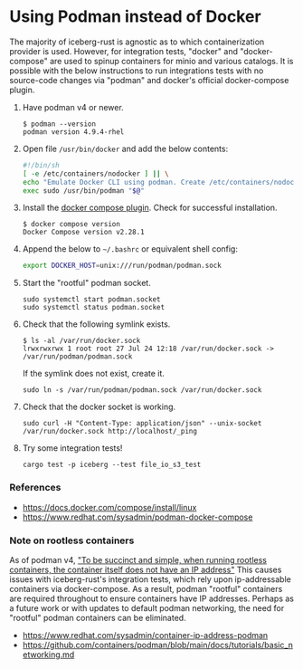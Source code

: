 <!--
  ~ Licensed to the Apache Software Foundation (ASF) under one
  ~ or more contributor license agreements.  See the NOTICE file
  ~ distributed with this work for additional information
  ~ regarding copyright ownership.  The ASF licenses this file
  ~ to you under the Apache License, Version 2.0 (the
  ~ "License"); you may not use this file except in compliance
  ~ with the License.  You may obtain a copy of the License at
  ~
  ~   http://www.apache.org/licenses/LICENSE-2.0
  ~
  ~ Unless required by applicable law or agreed to in writing,
  ~ software distributed under the License is distributed on an
  ~ "AS IS" BASIS, WITHOUT WARRANTIES OR CONDITIONS OF ANY
  ~ KIND, either express or implied.  See the License for the
  ~ specific language governing permissions and limitations
  ~ under the License.
-->

# Using Podman instead of Docker

The majority of iceberg-rust is agnostic as to which containerization provider is used. However,
for integration tests, "docker" and "docker-compose" are used to spinup containers for minio and various catalogs.
It is possible with the below instructions to run integrations tests with no source-code changes via "podman" and docker's official docker-compose plugin.

1. Have podman v4 or newer.
    ```console
    $ podman --version
    podman version 4.9.4-rhel
    ```

2. Open file `/usr/bin/docker` and add the below contents:
    ```bash
    #!/bin/sh
    [ -e /etc/containers/nodocker ] || \
    echo "Emulate Docker CLI using podman. Create /etc/containers/nodocker to quiet msg." >&2
    exec sudo /usr/bin/podman "$@"
    ```

3. Install the [docker compose plugin](https://docs.docker.com/compose/install/linux). Check for successful installation.
    ```console
    $ docker compose version
    Docker Compose version v2.28.1
    ```

4. Append the below to `~/.bashrc` or equivalent shell config:
    ```bash
    export DOCKER_HOST=unix:///run/podman/podman.sock
    ```

5. Start the "rootful" podman socket.
    ```shell
    sudo systemctl start podman.socket
    sudo systemctl status podman.socket
    ```

6. Check that the following symlink exists.
    ```console
    $ ls -al /var/run/docker.sock
    lrwxrwxrwx 1 root root 27 Jul 24 12:18 /var/run/docker.sock -> /var/run/podman/podman.sock
    ```
    If the symlink does not exist, create it.
    ```shell
    sudo ln -s /var/run/podman/podman.sock /var/run/docker.sock
    ```

7. Check that the docker socket is working.
    ```shell
    sudo curl -H "Content-Type: application/json" --unix-socket /var/run/docker.sock http://localhost/_ping
    ```

8. Try some integration tests!
    ```shell
    cargo test -p iceberg --test file_io_s3_test
    ```

### References

* <https://docs.docker.com/compose/install/linux>
* <https://www.redhat.com/sysadmin/podman-docker-compose>

### Note on rootless containers

As of podman v4, ["To be succinct and simple, when running rootless containers, the container itself does not have an IP address"](https://www.redhat.com/sysadmin/container-ip-address-podman) This causes issues with iceberg-rust's integration tests, which rely upon ip-addressable containers via docker-compose. As a result, podman "rootful" containers are required throughout to ensure containers have IP addresses. Perhaps as a future work or with updates to default podman networking, the need for "rootful" podman containers can be eliminated.

* <https://www.redhat.com/sysadmin/container-ip-address-podman>
* <https://github.com/containers/podman/blob/main/docs/tutorials/basic_networking.md>
